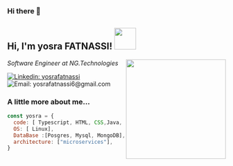 ### Hi there 👋

<h2> Hi, I'm yosra FATNASSI! <img src="https://media.giphy.com/media/kBZ212yGzFaxgkSIKW/giphy.gif" width="50"></h2>
<img align='right' src="https://media.giphy.com/media/2UoHgQvCEZPbYcXfGQ/giphy.gif" width="230">
<p><em>Software Engineer at NG.Technologies</br>
</em></p>

[![Linkedin: yosrafatnassi](https://img.shields.io/badge/-yosrafatnassi-blue?style=flat-square&logo=Linkedin&logoColor=white&link=https://www.linkedin.com/in/fatnassiyosra/)](https://www.linkedin.com/in/fatnassiyosra/)
![Email: yosrafatnassi6@gmail.com](https://img.shields.io/badge/-yosrafatnassi6@gmail.com-red?style=flat-square&logo=gmail&logoColor=white)
### A little more about me...  

```javascript
const yosra = {
  code: [ Typescript, HTML, CSS,Java, Spring-Boot, Angular],
  OS: [ Linux],
  DataBase :[Posgres, Mysql, MongoDB],
  architecture: ["microservices"],
}
```

